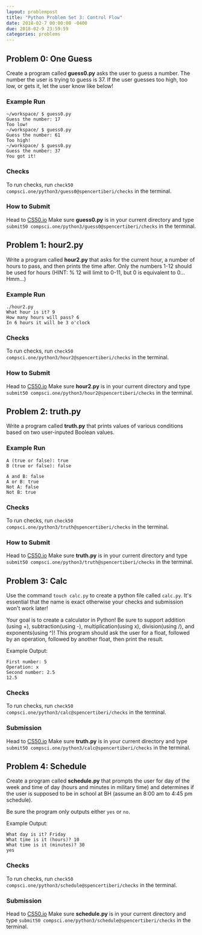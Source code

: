 ```yaml
---
layout: problempost
title: "Python Problem Set 3: Control Flow"
date: 2018-02-7 00:00:00 -0400
due: 2018-02-9 23:59:59
categories: problems
---
```



## Problem 0: One Guess
Create a program called **guess0.py** asks the user to guess a number. The number the user is trying to guess is 37. If the user guesses too high, too low, or gets it, let the user know like below!

### Example Run
```
~/workspace/ $ guess0.py
Guess the number: 17
Too low!
~/workspace/ $ guess0.py
Guess the number: 61
Too high!
~/workspace/ $ guess0.py
Guess the number: 37
You got it!
```

### Checks

To run checks, run `check50 compsci.one/python3/guess0@spencertiberi/checks` in the terminal.

### How to Submit

Head to [CS50.io](cs50.io) Make sure **guess0.py** is in your current directory and type `submit50 compsci.one/python3/guess0@spencertiberi/checks` in the terminal.

## Problem 1: hour2.py

Write a program called **hour2.py** that asks for the current hour, a number of hours to pass, and then prints the time after. Only the numbers 1-12 should be used for hours (HINT: % 12 will limit to 0-11, but 0 is equivalent to 0... Hmm...)

### Example Run

```
./hour2.py
What hour is it? 9
How many hours will pass? 6
In 6 hours it will be 3 o'clock
```

### Checks

To run checks, run `check50 compsci.one/python3/hour2@spencertiberi/checks` in the terminal.

### How to Submit

Head to [CS50.io](cs50.io) Make sure **hour2.py** is in your current directory and type `submit50 compsci.one/python3/hour2@spencertiberi/checks` in the terminal.

## Problem 2: truth.py

Write a program called **truth.py** that prints values of various conditions based on two user-inputed Boolean values.

### Example Run

```
A (true or false): true
B (true or false): false

A and B: false
A or B: true
Not A: false
Not B: true
```

### Checks

To run checks, run `check50 compsci.one/python3/truth@spencertiberi/checks` in the terminal.

### How to Submit

Head to [CS50.io](cs50.io) Make sure **truth.py** is in your current directory and type `submit50 compsci.one/python3/truth@spencertiberi/checks` in the terminal.

## Problem 3: Calc

Use the command `touch calc.py` to create a python file called `calc.py`. It's essential that the name is exact otherwise your checks and submission won't work later!

Your goal is to create a calculator in Python! Be sure to support addition (using +), subtraction(using -), multiplication(using x), division(using /), and exponents(using ^)! This program should ask the user for a float, followed by an operation, followed by another float, then print the result.

Example Output:
```
First number: 5
Operation: x
Second number: 2.5
12.5
```

### Checks

To run checks, run `check50 compsci.one/python3/calc@spencertiberi/checks` in the terminal.

### Submission
Head to [CS50.io](cs50.io) Make sure **truth.py** is in your current directory and type `submit50 compsci.one/python3/calc@spencertiberi/checks` in the terminal.

## Problem 4: Schedule

Create a program called **schedule.py** that prompts the user for day of the week and time of day (hours and minutes in military time) and determines if the user is supposed to be in school at BH (assume an 8:00 am to 4:45 pm schedule).

Be sure the program only outputs either `yes` or `no`.

Example Output:
```
What day is it? Friday
What time is it (hours)? 10
What time is it (minutes)? 30
yes
```

### Checks

To run checks, run `check50 compsci.one/python3/schedule@spencertiberi/checks` in the terminal.

### Submission

Head to [CS50.io](cs50.io) Make sure **schedule.py** is in your current directory and type `submit50 compsci.one/python3/schedule@spencertiberi/checks` in the terminal.
